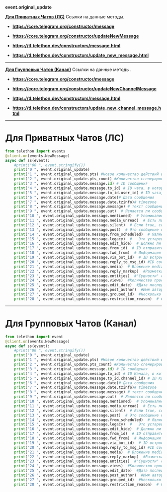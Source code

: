 

**event.original_update**


**[Для Приватных Чатов (ЛС)](https://github.com/Josesofdess/python_helps/blob/main/telethon/event.original_update.md#%D0%B4%D0%BB%D1%8F-%D0%BF%D1%80%D0%B8%D0%B2%D0%B0%D1%82%D0%BD%D1%8B%D1%85-%D1%87%D0%B0%D1%82%D0%BE%D0%B2-%D0%BB%D1%81)** 
Ссылки на данные методы.
- **https://core.telegram.org/constructor/message** 
- **https://core.telegram.org/constructor/updateNewMessage**

- **https://tl.telethon.dev/constructors/message.html**
- **https://tl.telethon.dev/constructors/update_new_message.html**
___
**[Для Групповых Чатов (Канал)](https://github.com/Josesofdess/python_helps/blob/main/telethon/event.original_update.md#%D0%B4%D0%BB%D1%8F-%D0%BF%D1%80%D0%B8%D0%B2%D0%B0%D1%82%D0%BD%D1%8B%D1%85-%D1%87%D0%B0%D1%82%D0%BE%D0%B2-%D0%BB%D1%81)**
Ссылки на данные методы.
- **https://core.telegram.org/constructor/message** 
- **https://core.telegram.org/constructor/updateNewChannelMessage**

- **https://tl.telethon.dev/constructors/message.html**
- **https://tl.telethon.dev/constructors/update_new_channel_message.html**
___
# Для Приватных Чатов (ЛС)
```python
from telethon import events
@client.on(events.NewMessage)
async def ss(event):
	#print("00 ", event.stringify())
	print("0 ", event.original_update)
	print("1 ", event.original_update.pts) #Новое количество действий в окне сообщения
	print("2 ", event.original_update.pts_count) #Количество сгенерированных событий
	print("3 ", event.original_update.message.id) #	ID сообщения
	print("4 ", event.original_update.message.to_id) # ID чата, в который было отправлено сообщение
	print("5 ", event.original_update.message.to_id.user_id) # ID чата, в который было отправлено сообщение
	print("6 ", event.original_update.message.date)# Дата сообщения
	print("7 ", event.original_update.message.date.tzinfo)# timezone
	print("8 ", event.original_update.message.message) # текст сообщения
	print("9 ", event.original_update.message.out)  # Является ли сообщение исходящим
	print("10 ", event.original_update.message.mentioned)  # Упоминались ли мы в сообщении
	print("11 ", event.original_update.message.media_unread)  # Есть ли в этом сообщении непрочитанные упоминания
	print("12 ", event.original_update.message.silent)  # Если true, сообщение является беззвучным, уведомления запускаться не должны.
	print("13 ", event.original_update.message.post)  # Это сообщение канала
	print("14 ", event.original_update.message.from_scheduled)  # Является ли это запланированной публикацией
	print("15 ", event.original_update.message.legacy)  # 	Это устаревшее сообщение: его нужно переписать с новым слоем.
	print("16 ", event.original_update.message.edit_hide)  # Должно ли сообщение отображаться как неизмененное для пользователя, даже если присутствует дата редактирования
	print("17 ", event.original_update.message.from_id)  # ID отправителя сообщения
	print("18 ", event.original_update.message.fwd_from)  # Информация о перенаправленных сообщениях
	print("19 ", event.original_update.message.via_bot_id)  # ID встроенного бота, создавшего сообщение
	print("20 ", event.original_update.message.reply_to_msg_id) #ID сообщения, на которое это сообщение отвечает
	print("21 ", event.original_update.message.media)  # Вложение media
	print("22 ", event.original_update.message.reply_markup)  #Разметка ответа (боты / встроенные клавиатуры)
	print("23 ", event.original_update.message.entities)  #"Сущности" сообщения для стилизованного текста #https://core.telegram.org/api/entities
	print("24 ", event.original_update.message.views)  #Количество просмотров сообщений на канале
	print("25 ", event.original_update.message.edit_date)  #Дата последнего редактирования этого сообщения
	print("26 ", event.original_update.message.post_author)  #Имя автора сообщения для сообщений на канале (с включенными подписями)
	print("27 ", event.original_update.message.grouped_id)  #Несколько мультимедийных сообщений, отправленных с использованием messages.sendMultiMedia с одним и тем же сгруппированным идентификатором, указывают на альбом
	print("28 ", event.original_update.message.restriction_reason)  # Содержит причину, по которой доступ к этому сообщению должен быть ограничен.
```
___
# Для Групповых Чатов (Канал)
```python
from telethon import event
@client.on(events.NewMessage)
async def ss(event):
	#print("00 ", event.stringify())
	print("0 ", event.original_update)
	print("1 ", event.original_update.pts) #Новое количество действий в окне сообщения
	print("2 ", event.original_update.pts_count) #Количество сгенерированных событий
	print("3 ", event.original_update.message.id) #	ID сообщения
	print("4 ", event.original_update.message.to_id) # ID Канала, в который было отправлено сообщение
	print("5 ", event.original_update.message.to_id.channel_id) # ID Канала, в который было отправлено сообщение
	print("6 ", event.original_update.message.date)# Дата сообщения
	print("7 ", event.original_update.message.date.tzinfo)# timezone
	print("8 ", event.original_update.message.message) # текст сообщения
	print("9 ", event.original_update.message.out)  # Является ли сообщение исходящим
	print("10 ", event.original_update.message.mentioned)  # Упоминались ли мы в сообщении
	print("11 ", event.original_update.message.media_unread)  # Есть ли в этом сообщении непрочитанные упоминания
	print("12 ", event.original_update.message.silent)  # Если true, сообщение является беззвучным, уведомления запускаться не должны.
	print("13 ", event.original_update.message.post)  # Это сообщение канала
	print("14 ", event.original_update.message.from_scheduled)  # Является ли это запланированной публикацией
	print("15 ", event.original_update.message.legacy)  # 	Это устаревшее сообщение: его нужно переписать с новым слоем.
	print("16 ", event.original_update.message.edit_hide)  # Должно ли сообщение отображаться как неизмененное для пользователя, даже если присутствует дата редактирования
	print("17 ", event.original_update.message.from_id)  # ID отправителя сообщения
	print("18 ", event.original_update.message.fwd_from)  # Информация о перенаправленных сообщениях
	print("19 ", event.original_update.message.via_bot_id)  # ID встроенного бота, создавшего сообщение
	print("20 ", event.original_update.message.reply_to_msg_id) #ID сообщения, на которое это сообщение отвечает
	print("21 ", event.original_update.message.media)  # Вложение media
	print("22 ", event.original_update.message.reply_markup)  #Разметка ответа (боты / встроенные клавиатуры)
	print("23 ", event.original_update.message.entities)  #"Сущности" сообщения для стилизованного текста #https://core.telegram.org/api/entities
	print("24 ", event.original_update.message.views)  #Количество просмотров сообщений на канале
	print("25 ", event.original_update.message.edit_date)  #Дата последнего редактирования этого сообщения
	print("26 ", event.original_update.message.post_author)  #Имя автора сообщения для сообщений на канале (с включенными подписями)
	print("27 ", event.original_update.message.grouped_id)  #Несколько мультимедийных сообщений, отправленных с использованием messages.sendMultiMedia с одним и тем же сгруппированным идентификатором, указывают на альбом
	print("28 ", event.original_update.message.restriction_reason)  # Содержит причину, по которой доступ к этому сообщению должен быть ограничен```

